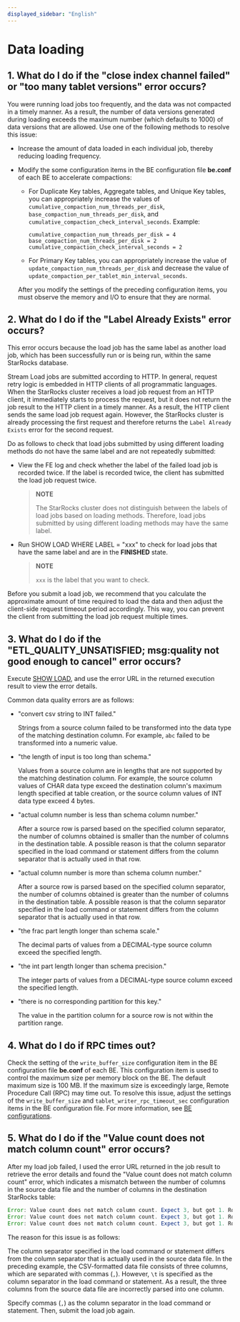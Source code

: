 ```yaml
---
displayed_sidebar: "English"
---
```


# Data loading

## 1. What do I do if the "close index channel failed" or "too many tablet versions" error occurs?

You were running load jobs too frequently, and the data was not compacted in a timely manner. As a result, the number of data versions generated during loading exceeds the maximum number (which defaults to 1000) of data versions that are allowed. Use one of the following methods to resolve this issue:

- Increase the amount of data loaded in each individual job, thereby reducing loading frequency.

- Modify the some configuration items in the BE configuration file **be.conf** of each BE to accelerate compactions:
   
  - For Duplicate Key tables, Aggregate tables, and Unique Key tables, you can appropriately increase the values of `cumulative_compaction_num_threads_per_disk`, `base_compaction_num_threads_per_disk`, and `cumulative_compaction_check_interval_seconds`. Example:

    ```Plain
    cumulative_compaction_num_threads_per_disk = 4
    base_compaction_num_threads_per_disk = 2
    cumulative_compaction_check_interval_seconds = 2
    ```

  - For Primary Key tables, you can appropriately increase the value of `update_compaction_num_threads_per_disk` and decrease the value of `update_compaction_per_tablet_min_interval_seconds`.

  After you modify the settings of the preceding configuration items, you must observe the memory and I/O to ensure that they are normal.

## 2. What do I do if the "Label Already Exists" error occurs?

This error occurs because the load job has the same label as another load job, which has been successfully run or is being run, within the same StarRocks database.

Stream Load jobs are submitted according to HTTP. In general, request retry logic is embedded in HTTP clients of all programmatic languages. When the StarRocks cluster receives a load job request from an HTTP client, it immediately starts to process the request, but it does not return the job result to the HTTP client in a timely manner. As a result, the HTTP client sends the same load job request again. However, the StarRocks cluster is already processing the first request and therefore returns the `Label Already Exists` error for the second request.

Do as follows to check that load jobs submitted by using different loading methods do not have the same label and are not repeatedly submitted:

- View the FE log and check whether the label of the failed load job is recorded twice. If the label is recorded twice, the client has submitted the load job request twice.

  > **NOTE**
  >
  > The StarRocks cluster does not distinguish between the labels of load jobs based on loading methods. Therefore, load jobs submitted by using different loading methods may have the same label.

- Run SHOW LOAD WHERE LABEL = "xxx" to check for load jobs that have the same label and are in the **FINISHED** state.

  > **NOTE**
  >
  > `xxx` is the label that you want to check.

Before you submit a load job, we recommend that you calculate the approximate amount of time required to load the data and then adjust the client-side request timeout period accordingly. This way, you can prevent the client from submitting the load job request multiple times.

## 3. What do I do if the "ETL_QUALITY_UNSATISFIED; msg:quality not good enough to cancel" error occurs?

Execute [SHOW LOAD](../../sql-reference/sql-statements/data-manipulation/SHOW_LOAD.md), and use the error URL in the returned execution result to view the error details.

Common data quality errors are as follows:

- "convert csv string to INT failed."
  
  Strings from a source column failed to be transformed into the data type of the matching destination column. For example, `abc` failed to be transformed into a numeric value.

- "the length of input is too long than schema."
  
  Values from a source column are in lengths that are not supported by the matching destination column. For example, the source column values of CHAR data type exceed the destination column's maximum length specified at table creation, or the source column values of INT data type exceed 4 bytes.

- "actual column number is less than schema column number."
  
  After a source row is parsed based on the specified column separator, the number of columns obtained is smaller than the number of columns in the destination table. A possible reason is that the column separator specified in the load command or statement differs from the column separator that is actually used in that row.

- "actual column number is more than schema column number."
  
  After a source row is parsed based on the specified column separator, the number of columns obtained is greater than the number of columns in the destination table. A possible reason is that the column separator specified in the load command or statement differs from the column separator that is actually used in that row.

- "the frac part length longer than schema scale."
  
  The decimal parts of values from a DECIMAL-type source column exceed the specified length.

- "the int part length longer than schema precision."
  
  The integer parts of values from a DECIMAL-type source column exceed the specified length.

- "there is no corresponding partition for this key."
  
  The value in the partition column for a source row is not within the partition range.

## 4. What do I do if RPC times out?

Check the setting of the `write_buffer_size` configuration item in the BE configuration file **be.conf** of each BE. This configuration item is used to control the maximum size per memory block on the BE. The default maximum size is 100 MB. If the maximum size is exceedingly large, Remote Procedure Call (RPC) may time out. To resolve this issue, adjust the settings of the `write_buffer_size` and `tablet_writer_rpc_timeout_sec` configuration items in the BE configuration file. For more information, see [BE configurations](../../loading/Loading_intro.md#be-configurations).

## 5. What do I do if the "Value count does not match column count" error occurs?

After my load job failed, I used the error URL returned in the job result to retrieve the error details and found the "Value count does not match column count" error, which indicates a mismatch between the number of columns in the source data file and the number of columns in the destination StarRocks table:

```Java
Error: Value count does not match column count. Expect 3, but got 1. Row: 2023-01-01T18:29:00Z,cpu0,80.99
Error: Value count does not match column count. Expect 3, but got 1. Row: 2023-01-01T18:29:10Z,cpu1,75.23
Error: Value count does not match column count. Expect 3, but got 1. Row: 2023-01-01T18:29:20Z,cpu2,59.44
```

The reason for this issue is as follows:

The column separator specified in the load command or statement differs from the column separator that is actually used in the source data file. In the preceding example, the CSV-formatted data file consists of three columns, which are separated with commas (`,`). However, `\t` is specified as the column separator in the load command or statement. As a result, the three columns from the source data file are incorrectly parsed into one column.

Specify commas (`,`) as the column separator in the load command or statement. Then, submit the load job again.
